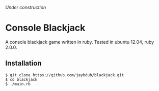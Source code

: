*Under construction*

Console Blackjack
===

A console blackjack game written in ruby.  Tested in ubuntu 12.04, ruby 2.0.0.



Installation
---

    $ git clone https://github.com/jaybdub/blackjack.git
    $ cd blackjack
    $ ./main.rb
